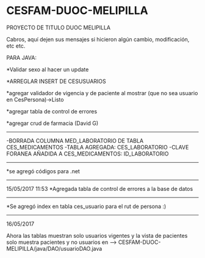 # CESFAM-DUOC-MELIPILLA
PROYECTO DE TITULO DUOC MELIPILLA

Cabros, aquí dejen sus mensajes si hicieron algún cambio, modificación, etc etc.

PARA JAVA:

*Validar sexo al hacer un update

*ARREGLAR INSERT DE CESUSUARIOS

*agregar validador de vigencia y de paciente al mostrar (que no sea usuario en CesPersona)->Listo

*agregar tabla de control de errores

*agregar crud de farmacia (David G)

----------------------------------------------

-BORRADA COLUMNA MED_LABORATORIO DE TABLA CES_MEDICAMENTOS
-TABLA AGREGADA: CES_LABORATORIO
-CLAVE FORANEA AÑADIDA A CES_MEDICAMENTOS: ID_LABORATORIO

----------------------------------------------

*se agregó códigos para .net

----------------------------------------------
15/05/2017 11:53
*Agregada tabla de control de errores a la base de datos

----------------------------------------------

*Se agregó index en tabla ces_usuario para el rut de persona :)

----------------------------------------------

16/05/2017

Ahora las tablas muestran solo usuarios vigentes y la vista de pacientes solo muestra pacientes y no usuarios en
--> CESFAM-DUOC-MELIPILLA/java/DAO/usuarioDAO.java
